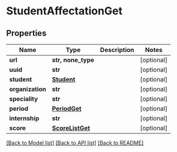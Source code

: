 # StudentAffectationGet


## Properties
Name | Type | Description | Notes
------------ | ------------- | ------------- | -------------
**url** | **str, none_type** |  | [optional] 
**uuid** | **str** |  | [optional] 
**student** | [**Student**](Student.md) |  | [optional] 
**organization** | **str** |  | [optional] 
**speciality** | **str** |  | [optional] 
**period** | [**PeriodGet**](PeriodGet.md) |  | [optional] 
**internship** | **str** |  | [optional] 
**score** | [**ScoreListGet**](ScoreListGet.md) |  | [optional] 

[[Back to Model list]](../README.md#documentation-for-models) [[Back to API list]](../README.md#documentation-for-api-endpoints) [[Back to README]](../README.md)


